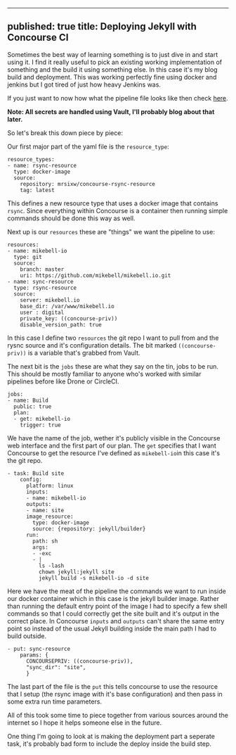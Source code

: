 ---
published: true
title: Deploying Jekyll with Concourse CI
--

Sometimes the best way of learning something is to just dive in and start using it. I find it really useful to pick an existing working implementation of something and the build it using something else. In this case it's my blog build and deployment. This was working perfectly fine using docker and jenkins but I got tired of just how heavy Jenkins was.

If you just want to now how what the pipeline file looks like then check [here](https://github.com/mikebell/mikebell.io/blob/master/concourse.yml).

**Note: All secrets are handled using Vault, I'll probably blog about that later.**

So let's break this down piece by piece:

Our first major part of the yaml file is the `resource_type`:

```
resource_types:
- name: rsync-resource
  type: docker-image
  source:
    repository: mrsixw/concourse-rsync-resource
    tag: latest
```

This defines a new resource type that uses a docker image that contains `rsync`. Since everything within Concourse is a container then running simple commands should be done this way as well.

Next up is our `resources` these are "things" we want the pipeline to use:

```
resources:
- name: mikebell-io
  type: git
  source:
    branch: master
    uri: https://github.com/mikebell/mikebell.io.git
- name: sync-resource
  type: rsync-resource
  source:
    server: mikebell.io
    base_dir: /var/www/mikebell.io
    user : digital
    private_key: ((concourse-priv))
    disable_version_path: true
```

In this case I define two `resources` the git repo I want to pull from and the rysnc source and it's configuration details. The bit marked `((concourse-priv))` is a variable that's grabbed from Vault.

The next bit is the `jobs` these are what they say on the tin, jobs to be run. This should be mostly familiar to anyone who's worked with similar pipelines before like Drone or CircleCI.

```
jobs:
- name: Build
  public: true
  plan:
  - get: mikebell-io
    trigger: true
```

We have the name of the job, wether it's publicly visible in the Concourse web interface and the first part of our plan. The `get` specifies that I want Concourse to get the resource I've defined as `mikebell-io`in this case it's the git repo.

```
- task: Build site
    config:
      platform: linux
      inputs:
      - name: mikebell-io
      outputs:
      - name: site
      image_resource:
        type: docker-image
        source: {repository: jekyll/builder}
      run:
        path: sh
        args:
        - -exc
        - |
          ls -lash
          chown jekyll:jekyll site
          jekyll build -s mikebell-io -d site
```

Here we have the meat of the pipeline the commands we want to run inside our docker container which in this case is the jekyll builder image. Rather than running the default entry point of the image I had to specify a few shell commands so that I could correctly get the site built and it's output in the correct place. In Concourse `inputs` and `outputs` can't share the same entry point so instead of the usual Jekyll building inside the main path I had to build outside.

```
- put: sync-resource
    params: {
      CONCOURSEPRIV: ((concourse-priv)),
      "sync_dir": "site",
      }
```

The last part of the file is the `put` this tells concourse to use the resource that I setup (the rsync image with it's base configuration) and then pass in some extra run time parameters.

All of this took some time to piece together from various sources around the internet so I hope it helps someone else in the future.

One thing I'm going to look at is making the deployment part a seperate task, it's probably bad form to include the deploy inside the build step.
